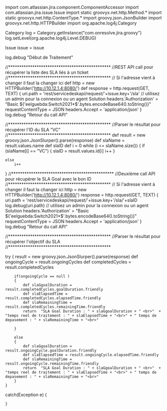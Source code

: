 import com.atlassian.jira.component.ComponentAccessor
import com.atlassian.jira.issue.Issue
import static groovyx.net.http.Method.*
import static groovyx.net.http.ContentType.*
import groovy.json.JsonBuilder
import groovyx.net.http.HTTPBuilder
import org.apache.log4j.Category

Category log = Category.getInstance("com.onresolve.jira.groovy")
log.setLevel(org.apache.log4j.Level.DEBUG)

Issue issue = issue

log.debug "Début de Traitement"

//***********************************************
//REST API call pour récupérer la liste des SLA liés à un ticket
//***********************************************
// Si l'adresse vient à changer il faut la changer ici
def http = new HTTPBuilder('http://10.12.1.4:8080/')
def response = http.request(GET, TEXT) {
        uri.path = 'rest/servicedeskapi/request/'+issue.key+'/sla'
        // utilisez un admin pour la connexion ou un agent Solution
        headers.'Authorization' = "Basic ${'eelguebda:Switch2021*$'.bytes.encodeBase64().toString()}"
        requestContentType = JSON
        headers.Accept = 'application/json'
    }
log.debug "Retour du call API"

//***********************************************
//Parser le résultat pour récupérer l'ID du SLA "VC"
//***********************************************
def result = new groovy.json.JsonSlurper().parse(response)
def slaName = result.values.name
def slaID
def i = 0
while (i <= slaName.size())
{
    if (slaName[i] == "VC")
    {
        slaID =  result.values.id[i]
        i++
    }   

    else
        i++
}
//***********************************************
//Deuxième call API pour récupérer le SLA Goal avec le bon ID
//***********************************************
// Si l'adresse vient à changer il faut la changer ici
http = new HTTPBuilder('http://10.12.1.4:8080/')
response = http.request(GET, TEXT) {
        uri.path = 'rest/servicedeskapi/request/'+issue.key+'/sla/'+slaID
        log.debug(uri.path)
        // utilisez un admin pour la connexion ou un agent Solution
        headers.'Authorization' = "Basic ${'eelguebda:Switch2021*$'.bytes.encodeBase64().toString()}"
        requestContentType = JSON
        headers.Accept = 'application/json'
    }
log.debug "Retour du call API"


//***********************************************
//Parser le résultat pour récupérer l'objectif du SLA
//***********************************************
 

try 
    {
        result = new groovy.json.JsonSlurper().parse(response)
        def ongoingCycle = result.ongoingCycles 
        def completedCycles = result.completedCycles 

 
        if(ongoingCycle == null )
        {
            def slaGgoalDuration = result.completedCycles.goalDuration.friendly
            def slaElapsedTime = result.completedCycles.elapsedTime.friendly
            def slaRemainingTime = result.completedCycles.remainingTime.friendly
            return  "SLA Goal Duration : " + slaGgoalDuration + " <br>"  + "temps reel de traitement : " + slaElapsedTime + "<br>" + " temps de depasement : " + slaRemainingTime + "<br>"  

        }
       
        else
        {
            def slaGgoalDuration = result.ongoingCycle.goalDuration.friendly
            def slaElapsedTime = result.ongoingCycle.elapsedTime.friendly
            def slaRemainingTime = result.ongoingCycle.remainingTime.friendly
            return  "SLA Goal Duration : " + slaGgoalDuration + " <br>"  + "temps reel de traitement : " + slaElapsedTime + "<br>" + " temps de depasement : " + slaRemainingTime + "<br>"  
        }
    }
catch(Exception e) 
    {
       
    }

    


